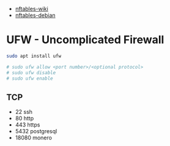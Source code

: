 - [nftables-wiki](https://wiki.nftables.org/wiki-nftables/index.php/Main_Page)
- [nftables-debian](https://wiki.debian.org/nftables)


# UFW - Uncomplicated Firewall
```bash
sudo apt install ufw

# sudo ufw allow <port number>/<optional protocol>
# sudo ufw disable
# sudo ufw enable
````

## TCP
- 22 ssh
- 80 http
- 443 https
- 5432 postgresql
- 18080 monero
